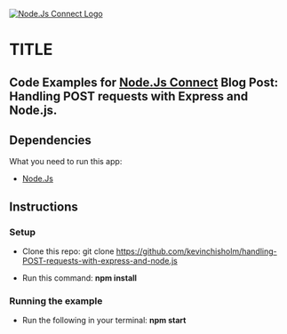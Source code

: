[![Node.Js Connect Logo](http://www.nodejsconnect.com//sites/default/themes/drupalconnect/images/layout/logo-lo.png)](http://www.nodejsconnect.com/)

# TITLE

## Code Examples for [Node.Js Connect](http://www.nodejsconnect.com/) Blog Post: Handling POST requests with Express and Node.js.

## Dependencies

What you need to run this app:

* [Node.Js](https://nodejs.org)

## Instructions

### Setup

* Clone this repo: git clone https://github.com/kevinchisholm/handling-POST-requests-with-express-and-node.js

* Run this command: **npm install**

### Running the example

* Run the following in your terminal:  **npm start**


